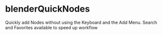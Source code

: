 # blenderQuickNodes
Quickly add Nodes without using the Keyboard and the Add Menu. Search and Favorites available to speed up workflow
